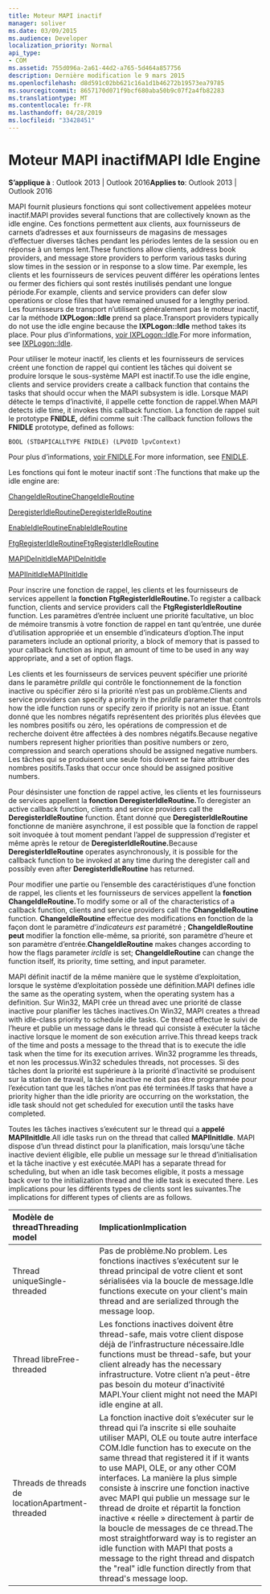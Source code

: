 ```yaml
---
title: Moteur MAPI inactif
manager: soliver
ms.date: 03/09/2015
ms.audience: Developer
localization_priority: Normal
api_type:
- COM
ms.assetid: 755d096a-2a61-44d2-a765-5d464a857756
description: Dernière modification le 9 mars 2015
ms.openlocfilehash: d8d591c02bb621c16a1d1b46272b19573ea79785
ms.sourcegitcommit: 8657170d071f9bcf680aba50b9c07f2a4fb82283
ms.translationtype: MT
ms.contentlocale: fr-FR
ms.lasthandoff: 04/28/2019
ms.locfileid: "33428451"
---
```

# <a name="mapi-idle-engine"></a><span data-ttu-id="8dc27-103">Moteur MAPI inactif</span><span class="sxs-lookup"><span data-stu-id="8dc27-103">MAPI Idle Engine</span></span>

  
  
<span data-ttu-id="8dc27-104">**S’applique à** : Outlook 2013 | Outlook 2016</span><span class="sxs-lookup"><span data-stu-id="8dc27-104">**Applies to**: Outlook 2013 | Outlook 2016</span></span> 
  
<span data-ttu-id="8dc27-105">MAPI fournit plusieurs fonctions qui sont collectivement appelées moteur inactif.</span><span class="sxs-lookup"><span data-stu-id="8dc27-105">MAPI provides several functions that are collectively known as the idle engine.</span></span> <span data-ttu-id="8dc27-106">Ces fonctions permettent aux clients, aux fournisseurs de carnets d’adresses et aux fournisseurs de magasins de messages d’effectuer diverses tâches pendant les périodes lentes de la session ou en réponse à un temps lent.</span><span class="sxs-lookup"><span data-stu-id="8dc27-106">These functions allow clients, address book providers, and message store providers to perform various tasks during slow times in the session or in response to a slow time.</span></span> <span data-ttu-id="8dc27-107">Par exemple, les clients et les fournisseurs de services peuvent différer les opérations lentes ou fermer des fichiers qui sont restés inutilisés pendant une longue période.</span><span class="sxs-lookup"><span data-stu-id="8dc27-107">For example, clients and service providers can defer slow operations or close files that have remained unused for a lengthy period.</span></span> <span data-ttu-id="8dc27-108">Les fournisseurs de transport n’utilisent généralement pas le moteur inactif, car la méthode **IXPLogon::Idle** prend sa place.</span><span class="sxs-lookup"><span data-stu-id="8dc27-108">Transport providers typically do not use the idle engine because the **IXPLogon::Idle** method takes its place.</span></span> <span data-ttu-id="8dc27-109">Pour plus d’informations, [voir IXPLogon::Idle](ixplogon-idle.md).</span><span class="sxs-lookup"><span data-stu-id="8dc27-109">For more information, see [IXPLogon::Idle](ixplogon-idle.md).</span></span>
  
<span data-ttu-id="8dc27-110">Pour utiliser le moteur inactif, les clients et les fournisseurs de services créent une fonction de rappel qui contient les tâches qui doivent se produire lorsque le sous-système MAPI est inactif.</span><span class="sxs-lookup"><span data-stu-id="8dc27-110">To use the idle engine, clients and service providers create a callback function that contains the tasks that should occur when the MAPI subsystem is idle.</span></span> <span data-ttu-id="8dc27-111">Lorsque MAPI détecte le temps d’inactivité, il appelle cette fonction de rappel.</span><span class="sxs-lookup"><span data-stu-id="8dc27-111">When MAPI detects idle time, it invokes this callback function.</span></span> <span data-ttu-id="8dc27-112">La fonction de rappel suit le prototype **FNIDLE,** défini comme suit :</span><span class="sxs-lookup"><span data-stu-id="8dc27-112">The callback function follows the **FNIDLE** prototype, defined as follows:</span></span> 
  
 `BOOL (STDAPICALLTYPE FNIDLE) (LPVOID lpvContext)`
  
<span data-ttu-id="8dc27-113">Pour plus d’informations, [voir FNIDLE](fnidle.md).</span><span class="sxs-lookup"><span data-stu-id="8dc27-113">For more information, see [FNIDLE](fnidle.md).</span></span>
  
<span data-ttu-id="8dc27-114">Les fonctions qui font le moteur inactif sont :</span><span class="sxs-lookup"><span data-stu-id="8dc27-114">The functions that make up the idle engine are:</span></span>
  
[<span data-ttu-id="8dc27-115">ChangeIdleRoutine</span><span class="sxs-lookup"><span data-stu-id="8dc27-115">ChangeIdleRoutine</span></span>](changeidleroutine.md)
  
[<span data-ttu-id="8dc27-116">DeregisterIdleRoutine</span><span class="sxs-lookup"><span data-stu-id="8dc27-116">DeregisterIdleRoutine</span></span>](deregisteridleroutine.md)
  
[<span data-ttu-id="8dc27-117">EnableIdleRoutine</span><span class="sxs-lookup"><span data-stu-id="8dc27-117">EnableIdleRoutine</span></span>](enableidleroutine.md)
  
[<span data-ttu-id="8dc27-118">FtgRegisterIdleRoutine</span><span class="sxs-lookup"><span data-stu-id="8dc27-118">FtgRegisterIdleRoutine</span></span>](ftgregisteridleroutine.md)
  
[<span data-ttu-id="8dc27-119">MAPIDeInitIdle</span><span class="sxs-lookup"><span data-stu-id="8dc27-119">MAPIDeInitIdle</span></span>](mapideinitidle.md)
  
[<span data-ttu-id="8dc27-120">MAPIInitIdle</span><span class="sxs-lookup"><span data-stu-id="8dc27-120">MAPIInitIdle</span></span>](mapiinitidle.md)
  
<span data-ttu-id="8dc27-121">Pour inscrire une fonction de rappel, les clients et les fournisseurs de services appellent la **fonction FtgRegisterIdleRoutine.**</span><span class="sxs-lookup"><span data-stu-id="8dc27-121">To register a callback function, clients and service providers call the **FtgRegisterIdleRoutine** function.</span></span> <span data-ttu-id="8dc27-122">Les paramètres d’entrée incluent une priorité facultative, un bloc de mémoire transmis à votre fonction de rappel en tant qu’entrée, une durée d’utilisation appropriée et un ensemble d’indicateurs d’option.</span><span class="sxs-lookup"><span data-stu-id="8dc27-122">The input parameters include an optional priority, a block of memory that is passed to your callback function as input, an amount of time to be used in any way appropriate, and a set of option flags.</span></span> 
  
<span data-ttu-id="8dc27-123">Les clients et les fournisseurs de services peuvent spécifier une priorité dans le paramètre  _priIdle_ qui contrôle le fonctionnement de la fonction inactive ou spécifier zéro si la priorité n’est pas un problème.</span><span class="sxs-lookup"><span data-stu-id="8dc27-123">Clients and service providers can specify a priority in the  _priIdle_ parameter that controls how the idle function runs or specify zero if priority is not an issue.</span></span> <span data-ttu-id="8dc27-124">Étant donné que les nombres négatifs représentent des priorités plus élevées que les nombres positifs ou zéro, les opérations de compression et de recherche doivent être affectées à des nombres négatifs.</span><span class="sxs-lookup"><span data-stu-id="8dc27-124">Because negative numbers represent higher priorities than positive numbers or zero, compression and search operations should be assigned negative numbers.</span></span> <span data-ttu-id="8dc27-125">Les tâches qui se produisent une seule fois doivent se faire attribuer des nombres positifs.</span><span class="sxs-lookup"><span data-stu-id="8dc27-125">Tasks that occur once should be assigned positive numbers.</span></span> 
  
<span data-ttu-id="8dc27-126">Pour désinsister une fonction de rappel active, les clients et les fournisseurs de services appellent la **fonction DeregisterIdleRoutine.**</span><span class="sxs-lookup"><span data-stu-id="8dc27-126">To deregister an active callback function, clients and service providers call the **DeregisterIdleRoutine** function.</span></span> <span data-ttu-id="8dc27-127">Étant donné que **DeregisterIdleRoutine** fonctionne de manière asynchrone, il est possible que la fonction de rappel soit invoquée à tout moment pendant l’appel de suppression d’register et même après le retour de **DeregisterIdleRoutine.**</span><span class="sxs-lookup"><span data-stu-id="8dc27-127">Because **DeregisterIdleRoutine** operates asynchronously, it is possible for the callback function to be invoked at any time during the deregister call and possibly even after **DeregisterIdleRoutine** has returned.</span></span> 
  
<span data-ttu-id="8dc27-128">Pour modifier une partie ou l’ensemble des caractéristiques d’une fonction de rappel, les clients et les fournisseurs de services appellent la **fonction ChangeIdleRoutine.**</span><span class="sxs-lookup"><span data-stu-id="8dc27-128">To modify some or all of the characteristics of a callback function, clients and service providers call the **ChangeIdleRoutine** function.</span></span> <span data-ttu-id="8dc27-129">**ChangeIdleRoutine** effectue des modifications en fonction de la façon dont le paramètre  _d’indicateurs est_ paramétré ; **ChangeIdleRoutine peut** modifier la fonction elle-même, sa priorité, son paramètre d’heure et son paramètre d’entrée.</span><span class="sxs-lookup"><span data-stu-id="8dc27-129">**ChangeIdleRoutine** makes changes according to how the flags parameter  _ircIdle_ is set; **ChangeIdleRoutine** can change the function itself, its priority, time setting, and input parameter.</span></span> 
  
<span data-ttu-id="8dc27-130">MAPI définit inactif de la même manière que le système d’exploitation, lorsque le système d’exploitation possède une définition.</span><span class="sxs-lookup"><span data-stu-id="8dc27-130">MAPI defines idle the same as the operating system, when the operating system has a definition.</span></span> <span data-ttu-id="8dc27-131">Sur Win32, MAPI crée un thread avec une priorité de classe inactive pour planifier les tâches inactives.</span><span class="sxs-lookup"><span data-stu-id="8dc27-131">On Win32, MAPI creates a thread with idle-class priority to schedule idle tasks.</span></span> <span data-ttu-id="8dc27-132">Ce thread effectue le suivi de l’heure et publie un message dans le thread qui consiste à exécuter la tâche inactive lorsque le moment de son exécution arrive.</span><span class="sxs-lookup"><span data-stu-id="8dc27-132">This thread keeps track of the time and posts a message to the thread that is to execute the idle task when the time for its execution arrives.</span></span> <span data-ttu-id="8dc27-133">Win32 programme les threads, et non les processus.</span><span class="sxs-lookup"><span data-stu-id="8dc27-133">Win32 schedules threads, not processes.</span></span> <span data-ttu-id="8dc27-134">Si des tâches dont la priorité est supérieure à la priorité d’inactivité se produisent sur la station de travail, la tâche inactive ne doit pas être programmée pour l’exécution tant que les tâches n’ont pas été terminées.</span><span class="sxs-lookup"><span data-stu-id="8dc27-134">If tasks that have a priority higher than the idle priority are occurring on the workstation, the idle task should not get scheduled for execution until the tasks have completed.</span></span> 
  
<span data-ttu-id="8dc27-135">Toutes les tâches inactives s’exécutent sur le thread qui a **appelé MAPIInitIdle**.</span><span class="sxs-lookup"><span data-stu-id="8dc27-135">All idle tasks run on the thread that called **MAPIInitIdle**.</span></span> <span data-ttu-id="8dc27-136">MAPI dispose d’un thread distinct pour la planification, mais lorsqu’une tâche inactive devient éligible, elle publie un message sur le thread d’initialisation et la tâche inactive y est exécutée.</span><span class="sxs-lookup"><span data-stu-id="8dc27-136">MAPI has a separate thread for scheduling, but when an idle task becomes eligible, it posts a message back over to the initialization thread and the idle task is executed there.</span></span> <span data-ttu-id="8dc27-137">Les implications pour les différents types de clients sont les suivantes.</span><span class="sxs-lookup"><span data-stu-id="8dc27-137">The implications for different types of clients are as follows.</span></span>
  
|<span data-ttu-id="8dc27-138">**Modèle de thread**</span><span class="sxs-lookup"><span data-stu-id="8dc27-138">**Threading model**</span></span>|<span data-ttu-id="8dc27-139">**Implication**</span><span class="sxs-lookup"><span data-stu-id="8dc27-139">**Implication**</span></span>|
|:-----|:-----|
|<span data-ttu-id="8dc27-140">Thread unique</span><span class="sxs-lookup"><span data-stu-id="8dc27-140">Single-threaded</span></span>  <br/> |<span data-ttu-id="8dc27-141">Pas de problème.</span><span class="sxs-lookup"><span data-stu-id="8dc27-141">No problem.</span></span> <span data-ttu-id="8dc27-142">Les fonctions inactives s’exécutent sur le thread principal de votre client et sont sérialisées via la boucle de message.</span><span class="sxs-lookup"><span data-stu-id="8dc27-142">Idle functions execute on your client's main thread and are serialized through the message loop.</span></span>  <br/> |
|<span data-ttu-id="8dc27-143">Thread libre</span><span class="sxs-lookup"><span data-stu-id="8dc27-143">Free-threaded</span></span>  <br/> |<span data-ttu-id="8dc27-144">Les fonctions inactives doivent être thread-safe, mais votre client dispose déjà de l’infrastructure nécessaire.</span><span class="sxs-lookup"><span data-stu-id="8dc27-144">Idle functions must be thread-safe, but your client already has the necessary infrastructure.</span></span> <span data-ttu-id="8dc27-145">Votre client n’a peut-être pas besoin du moteur d’inactivité MAPI.</span><span class="sxs-lookup"><span data-stu-id="8dc27-145">Your client might not need the MAPI idle engine at all.</span></span>  <br/> |
|<span data-ttu-id="8dc27-146">Threads de threads de location</span><span class="sxs-lookup"><span data-stu-id="8dc27-146">Apartment-threaded</span></span>  <br/> |<span data-ttu-id="8dc27-147">La fonction inactive doit s’exécuter sur le thread qui l’a inscrite si elle souhaite utiliser MAPI, OLE ou toute autre interface COM.</span><span class="sxs-lookup"><span data-stu-id="8dc27-147">Idle function has to execute on the same thread that registered it if it wants to use MAPI, OLE, or any other COM interfaces.</span></span> <span data-ttu-id="8dc27-148">La manière la plus simple consiste à inscrire une fonction inactive avec MAPI qui publie un message sur le thread de droite et répartit la fonction inactive « réelle » directement à partir de la boucle de messages de ce thread.</span><span class="sxs-lookup"><span data-stu-id="8dc27-148">The most straightforward way is to register an idle function with MAPI that posts a message to the right thread and dispatch the "real" idle function directly from that thread's message loop.</span></span>  <br/> |
   

